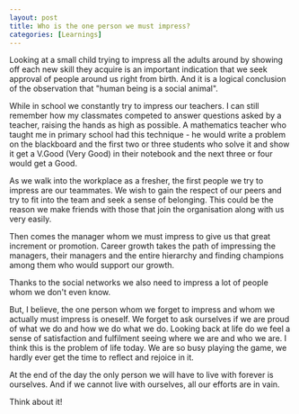 ```yaml
---
layout: post
title: Who is the one person we must impress?
categories: [Learnings]
---
```


Looking at a small child trying to impress all the adults around by showing off each new skill they acquire is an important indication that we seek approval of people around us right from birth. And it is a logical conclusion of the observation that "human being is a social animal".

While in school we constantly try to impress our teachers. I can still remember how my classmates competed to answer questions asked by a teacher, raising the hands as high as possible. A mathematics teacher who taught me in primary school had this technique - he would write a problem on the blackboard and the first two or three students who solve it and show it get a V.Good (Very Good) in their notebook and the next three or four would get a Good.

As we walk into the workplace as a fresher, the first people we try to impress are our teammates. We wish to gain the respect of our peers and try to fit into the team and seek a sense of belonging. This could be the reason we make friends with those that join the organisation along with us very easily.

Then comes the manager whom we must impress to give us that great increment or promotion. Career growth takes the path of impressing the managers, their managers and the entire hierarchy and finding champions among them who would support our growth.

Thanks to the social networks we also need to impress a lot of people whom we don't even know.

But, I believe, the one person whom we forget to impress and whom we actually must impress is oneself. We forget to ask ourselves if we are proud of what we do and how we do what we do. Looking back at life do we feel a sense of satisfaction and fulfilment seeing where we are and who we are. I think this is the problem of life today. We are so busy playing the game, we hardly ever get the time to reflect and rejoice in it.

At the end of the day the only person we will have to live with forever is ourselves. And if we cannot live with ourselves, all our efforts are in vain.

Think about it!

